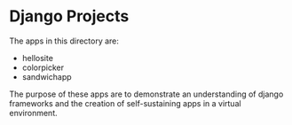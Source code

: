 # Django Projects

The apps in this directory are:
  
  * hellosite
  * colorpicker
  * sandwichapp

The purpose of these apps are to demonstrate an understanding of django frameworks and the creation of self-sustaining apps in a virtual environment.
